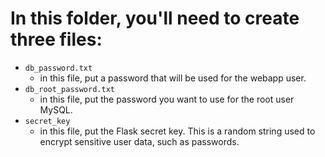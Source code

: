 # In this folder, you'll need to create three files:
- `db_password.txt`
  - in this file, put a password that will be used for the webapp user.
- `db_root_password.txt`
  - in this file, put the password you want to use for the root user MySQL. 
- `secret_key`
  - in this file, put the Flask secret key. This is a random string used to encrypt sensitive user data, such as passwords.